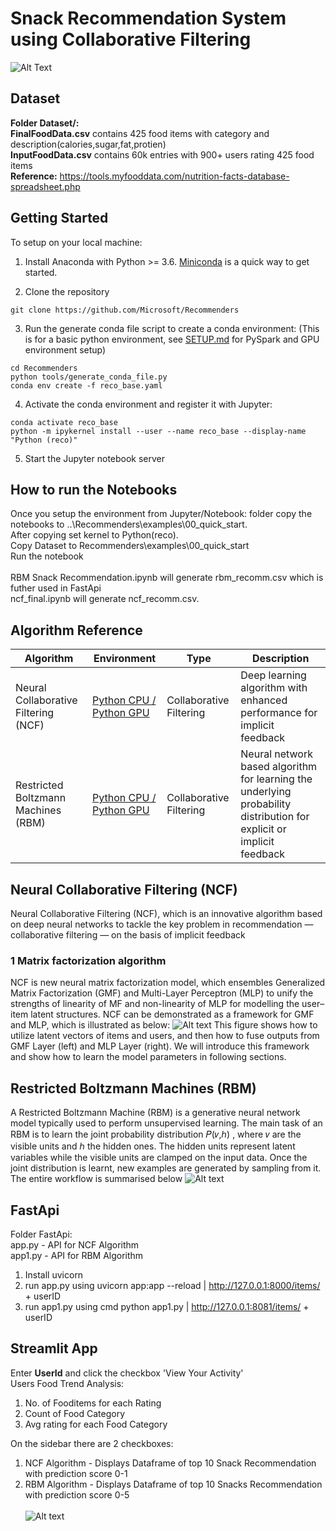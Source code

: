 # Snack Recommendation System using Collaborative Filtering
![Alt Text](https://github.com/rhnyewale/INFO7374-Algorithmic-Digital-Marketing/blob/master/Assignment%204%20-%20Snack%20Recommender%20System/Images/rec_intro.jpg)

## Dataset
<b>Folder Dataset/:</b></br>
<b>FinalFoodData.csv</b> contains 425 food items with category and description(calories,sugar,fat,protien)</br>
<b>InputFoodData.csv</b> contains 60k entries with 900+ users rating 425 food items </br>
<b>Reference:</b> https://tools.myfooddata.com/nutrition-facts-database-spreadsheet.php</br>
## Getting Started

To setup on your local machine:

1. Install Anaconda with Python >= 3.6. [Miniconda](https://conda.io/miniconda.html) is a quick way to get started.

2. Clone the repository

```
git clone https://github.com/Microsoft/Recommenders
```

3. Run the generate conda file script to create a conda environment: (This is for a basic python environment, see [SETUP.md](SETUP.md) for PySpark and GPU environment setup)

```
cd Recommenders
python tools/generate_conda_file.py
conda env create -f reco_base.yaml  
```

4. Activate the conda environment and register it with Jupyter:

```
conda activate reco_base
python -m ipykernel install --user --name reco_base --display-name "Python (reco)"
```

5. Start the Jupyter notebook server

## How to run the Notebooks
Once you setup the environment from Jupyter/Notebook: folder copy the notebooks to ..\Recommenders\examples\00_quick_start.</br>
After copying set kernel to Python(reco).</br>
Copy Dataset to Recommenders\examples\00_quick_start</br>
Run the notebook</br></br>
RBM Snack Recommendation.ipynb will generate rbm_recomm.csv which is futher used in FastApi </br>
ncf_final.ipynb will generate ncf_recomm.csv.</br>

## Algorithm Reference

| Algorithm | Environment | Type | Description |
| --- | --- | --- | --- |
| Neural Collaborative Filtering (NCF) | [Python CPU / Python GPU](examples/00_quick_start/ncf_movielens.ipynb) | Collaborative Filtering | Deep learning algorithm with enhanced performance for implicit feedback |
| Restricted Boltzmann Machines (RBM) | [Python CPU / Python GPU](examples/00_quick_start/rbm_movielens.ipynb) | Collaborative Filtering | Neural network based algorithm for learning the underlying probability distribution for explicit or implicit feedback |

## Neural Collaborative Filtering (NCF)

Neural Collaborative Filtering (NCF), which is an innovative algorithm based on deep neural networks to tackle the key problem in recommendation — collaborative filtering — on the basis of implicit feedback</br>
### 1 Matrix factorization algorithm
NCF is new neural matrix factorization model, which ensembles Generalized Matrix Factorization (GMF) and Multi-Layer Perceptron (MLP) to unify the strengths of linearity of MF and non-linearity of MLP for modelling the user–item latent structures. NCF can be demonstrated as a framework for GMF and MLP, which is illustrated as below:
![Alt text](https://github.com/rhnyewale/INFO7374-Algorithmic-Digital-Marketing/blob/master/Assignment%204%20-%20Snack%20Recommender%20System/Images/NCF.jpg)
This figure shows how to utilize latent vectors of items and users, and then how to fuse outputs from GMF Layer (left) and MLP Layer (right). We will introduce this framework and show how to learn the model parameters in following sections.

## Restricted Boltzmann Machines (RBM)
A Restricted Boltzmann Machine (RBM) is a generative neural network model typically used to perform unsupervised learning. The main task of an RBM is to learn the joint probability distribution  𝑃(𝑣,ℎ) , where  𝑣  are the visible units and  ℎ  the hidden ones. The hidden units represent latent variables while the visible units are clamped on the input data. Once the joint distribution is learnt, new examples are generated by sampling from it.</br>
The entire workflow is summarised below
![Alt text](https://github.com/rhnyewale/INFO7374-Algorithmic-Digital-Marketing/blob/master/Assignment%204%20-%20Snack%20Recommender%20System/Images/RBM.jpg)

## FastApi

Folder FastApi:</br> 
app.py - API for NCF Algorithm</br>
app1.py - API for RBM Algorithm</br>
1. Install uvicorn
2. run app.py using uvicorn app:app --reload | http://127.0.0.1:8000/items/ + userID
3. run app1.py using cmd python app1.py | http://127.0.0.1:8081/items/ + userID

## Streamlit App
Enter <b>UserId</b> and click the checkbox 'View Your Activity'</br>
Users Food Trend Analysis:</br>
1. No. of Fooditems for each Rating</br>
2. Count of Food Category </br>
3. Avg rating for each Food Category </br>

On the sidebar there are 2 checkboxes:
1. NCF Algorithm - Displays Dataframe of top 10 Snack Recommendation with prediction score 0-1
2. RBM Algorithm - Displays Dataframe of top 10 Snacks Recommendation with prediction score 0-5<br><br>
![Alt text](https://github.com/rhnyewale/INFO7374-Algorithmic-Digital-Marketing/blob/master/Assignment%204%20-%20Snack%20Recommender%20System/Images/streamlit_ncf_rbm.png)
